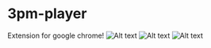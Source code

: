 # 3pm-player
Extension for google chrome!
![Alt text](https://github.com/TimeyWimey/3pm-player/tree/master/sceenshots/image1.jpg "Optional title")
![Alt text](https://github.com/TimeyWimey/3pm-player/tree/master/sceenshots/image2.jpg "Optional title")
![Alt text](https://github.com/TimeyWimey/3pm-player/tree/master/sceenshots/image3.jpg "Optional title")
